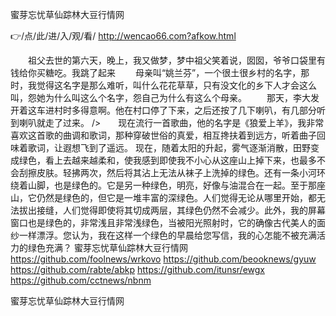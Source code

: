 
蜜芽忘忧草仙踪林大豆行情网




👉/点/此/进/入/观/看/ http://wencao66.com?afkow.html




　　祖父去世的第六天，晚上，我又做梦，梦中祖父笑着说，囡囡，爷爷口袋里有钱给你买糖吃。我跳了起来
　　母亲叫“姚兰芬”，一个很土很乡村的名字，那时，我觉得这名字是那么难听，叫什么花花草草，只有没文化的乡下人才会这么叫，怨她为什么叫这么个名字，怨自己为什么有这么个母亲。
　　那天，李大发开着这车进村时多得意啊。他在村口停了下来，之后还按了几下喇叭，有几部分听到喇叭就走了过来。
/>　　现在流行一首歌曲，他的名字是《狼爱上羊》，我非常喜欢这首歌的曲调和歌词，那种穿破世俗的真爱，相互搀扶着到远方，听着曲子回味着歌词，让遐想飞到了遥远。
现在，随着太阳的升起，雾气逐渐消散，田野变成绿色，看上去越来越柔和，使我感到即使我不小心从这座山上掉下来，也最多不会刮擦皮肤。轻拂两次，然后将其沾上无法从袜子上洗掉的绿色。还有一条小河环绕着山脚，也是绿色的。它是另一种绿色，明亮，好像与油混合在一起。至于那座山，它仍然是绿色的，但它是一堆丰富的深绿色。人们觉得无论从哪里开始，都无法拔出接缝，人们觉得即使将其切成两层，其绿色仍然不会减少。此外，我的屏幕窗口也是绿色的，非常浅且非常浅绿色，当被阳光照射时，它的确像古代美人的面纱一样漂浮。您认为，我在这样一个绿色的早晨给您写信，我的心怎能不被充满活力的绿色充满？
蜜芽忘忧草仙踪林大豆行情网 https://github.com/foolnews/wrkovo
https://github.com/beooknews/gyuw
https://github.com/rabte/abkp
https://github.com/itunsr/ewgx
https://github.com/cctnews/nbnm





蜜芽忘忧草仙踪林大豆行情网
